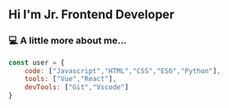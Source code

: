 
## Hi I'm Jr. Frontend Developer 


### 💻 A little more about me...
```javascript
const user = {
    code: ["Javascript","HTML","CSS","ES6","Python"],
    tools: ["Vue","React"],
    devTools: ["Git","Vscode"]
}
```

<!--
**muhsin61/muhsin61** is a ✨ _special_ ✨ repository because its `README.md` (this file) appears on your GitHub profile.
![alt text](https://camo.githubusercontent.com/6560b0817de8903bd77578de380fd4babc1a9147/68747470733a2f2f75706c6f61642e77696b696d656469612e6f72672f77696b6970656469612f636f6d6d6f6e732f7468756d622f392f39352f5675652e6a735f4c6f676f5f322e7376672f3130323470782d5675652e6a735f4c6f676f5f322e7376672e706e67)


#☑ 👨‍ Coding
Here are some ideas to get you started:
### Hi there 👋 
- 🔭 I’m currently working on ...
- 🌱 I’m currently learning ...
- 👯 I’m looking to collaborate on ...
- 🤔 I’m looking for help with ...
- 💬 Ask me about ...
- 📫 How to reach me: ...
- 😄 Pronouns: ...
- ⚡ Fun fact: ...
-->
